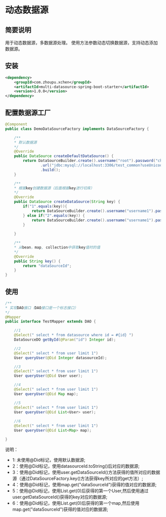 # 动态数据源

## 简要说明

用于动态数据源，多数据源处理。
使用方法参数动态切换数据源，支持动态添加数据源。

## 安装

```xml
<dependency>
    <groupId>com.zhoupu.xchen</groupId>
    <artifactId>multi-datasource-spring-boot-starter</artifactId>
    <version>1.0.0</version>
</dependency>
```

## 配置数据源工厂

```java
@Component
public class DemoDataSourceFactory implements DataSourceFactory {

    /**
    * 默认数据源
    */
    @Override
    public DataSource createDefaultDataSource() {
        return DataSourceBuilder.create().username("root").password("chenxing")
                .url("jdbc:mysql://localhost:3306/test_common?useUnicode=true&characterEncoding=UTF-8&allowMultiQueries=true&useSSL=false&serverTimezone=GMT%2B8")
                .build();
    }

    /**
    * 根据key创建数据源（后面根据key进行切库）
    */
    @Override
    public DataSource createDataSource(String key) {
        if("1".equals(key)){
            return DataSourceBuilder.create().username("username1").password("password2").url("jdbc:mysql://xxxx").build();
        } else if("2".equals(key)) {
            return DataSourceBuilder.create().username("username1").password("password2").url("jdbc:mysql://xxxx").build();
        }
        
    }

    /**
    * 从bean，map, collection中获取key值时的值
    */
    @Override
    public String key() {
        return "dataSourceId";
    }
}
```

## 使用

```java
/**
* 实现DAO接口（DAO接口是一个标志接口）
*/
@Mapper
public interface TestMapper extends DAO {

    //1
    @Select(" select * from datasource where id = #{id} ")
    DataSourceDO getById(@Param("id") Integer id);

    //2
    @Select(" select * from user limit 1")
    User queryUser(@Did Integer datasourceId);

    //3
    @Select(" select * from user limit 1")
    User queryUser(@Did User user);

    //4
    @Select(" select * from user limit 1")
    User queryUser(@Did Map map);

    //5
    @Select(" select * from user limit 1")
    User queryUser(@Did List<User> user);
    
    //6
    @Select(" select * from user limit 1")
    User queryUser(@Did List<Map> map);

}
```

说明：
- 1: 未使用@Did标记，使用默认数据源;
- 2：使用@Did标记，使用datasourceId.toString()后对应的数据源;
- 3：使用@Did标记，使用user.getDataSourceId()方法获得的值所对应的数据源（通过DataSourceFactory.key()方法获得key所对应的get方法）;
- 4：使用@Did标记，使用map.get("dataSourceId")获得的值对应的数据源;
- 5：使用@Did标记，使用List.get(0)后获得的第一个User,然后使用通过user.getDataSourceId()获得的key对应的数据源;
- 6：使用@Did标记，使用List.get(0)后获得的第一个map,然后使用map.get("dataSourceId")获得的值对应的数据源;


